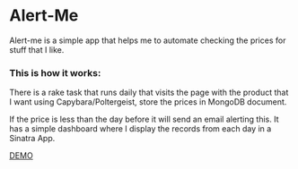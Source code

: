 # Alert-Me

Alert-me is a simple app that helps me to automate checking the prices for stuff
that I like.

### This is how it works:

There is a rake task that runs daily that visits the page with the product that I want using Capybara/Poltergeist, store the prices in MongoDB document.

If the price is less than the day before it will send an email alerting this.
It has a simple dashboard where I display the records from each day in a Sinatra App.

[DEMO](http://alert-me-dell.herokuapp.com/)
